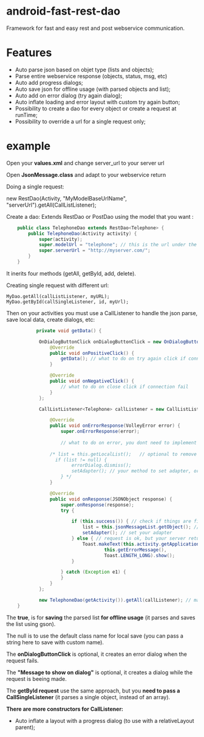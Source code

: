 # android-fast-rest-dao

Framework for fast and easy rest and post webservice communication.


# Features
- Auto parse json based on objet type (lists and objects);
- Parse entire webservice response (objects, status, msg, etc)
- Auto add progress dialogs;
- Auto save json for offline usage (with parsed objects and list);
- Auto add on error dialog (try again dialog);
- Auto inflate loading and error layout with custom try again button;
- Possibility to create a dao for every object or create a request at runTime;
- Possibility to override a url for a single request only;

# example

Open your **values.xml** and change server_url to your server url


Open **JsonMessage.class** and adapt to your webservice return


Doing a single request:

new RestDao<MyModel>(Activity, "MyModelBaseUrlName", "serverUrl").getAll(CallListListener); 

Create a dao:
Extends RestDao or PostDao using the model that you want :

```java
    public class TelephoneDao extends RestDao<Telephone> {
        public TelephoneDao(Activity activity) {
            super(activity);
            super.modelUrl = "telephone"; // this is the url under the domain for telephone object
            super.serverUrl = "http://myserver.com/";
        }
    }
```
    
It inerits four methods (getAll, getById, add, delete).

Creating single request with different url:
```
MyDao.getAll(callListListener, myURL);
MyDao.getById(callSingleListener, id, myUrl);
```

Then on your activities you must use a CallListener to handle the json parse, save local data, create dialogs, etc:
    
```java
           private void getData() {

            OnDialogButtonClick onDialogButtonClick = new OnDialogButtonClick() {
                @Override
                public void onPositiveClick() {
                    getData(); // what to do on try again click if connection fail, usually try again
                }

                @Override
                public void onNegativeClick() {
                    // what to do on close click if connection fail
                }
            };

            CallListListener<Telephone> callListener = new CallListListener<Telephone>(this, Telephone.class, "Message to show on dialog", onDialogButtonClick, true, null) {

                @Override
                public void onErrorResponse(VolleyError error) {
                    super.onErrorResponse(error);
                    
                    // what to do on error, you dont need to implement
                    
                /* list = this.getLocalList();   // optional to remove error dialog and populate from data downloaded before
                  if (list != null) { 
                        errorDialog.dismiss();
                        setAdapter(); // your method to set adapter, or what you want
                    } */
                }

                @Override
                public void onResponse(JSONObject response) {
                    super.onResponse(response);
                    try {

                        if (this.success()) { // check if things are fine
                            list = this.jsonMessageList.getObject(); // get the parsed list and add it to the activity list
                            setAdapter(); // set your adapter
                        } else { // request is ok, but your server returned an error or not found
                            Toast.makeText(this.activity.getApplicationContext(),
                                    this.getErrorMessage(),
                                    Toast.LENGTH_LONG).show();
                        }

                    } catch (Exception e1) {
                    }
                }
            };

            new TelephoneDao(getActivity()).getAll(callListener); // make the call
    }
```

The **true**, is for **saving** the parsed list **for offline usage** (it parses and saves the list using gson).

The null is to use the default class name for local save (you can pass a string here to save with custom name).

The **onDialogButtonClick** is optional, it creates an error dialog when the request fails.

The **"Message to show on dialog"** is optional, it creates a dialog while the request is beeing made.


The **getById request** use the same approach, but you **need to pass a CallSingleListener** (it parses a single object, instead of an array).


**There are more constructors for CallListener:**
- Auto inflate a layout with a progress dialog (to use with a relativeLayout parent);
